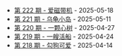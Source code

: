 * [第 222 期 - 爱磁带机](https://weekly.tw93.fun/posts/222-爱磁带机) - 2025-05-18
* [第 221 期 - 乌龟小岛](https://weekly.tw93.fun/posts/221-乌龟小岛) - 2025-05-11
* [第 220 期 - 一颗心树](https://weekly.tw93.fun/posts/220-一颗心树) - 2025-04-27
* [第 219 期 - 一艘活船](https://weekly.tw93.fun/posts/219-一艘活船) - 2025-04-24
* [第 218 期 - 勾狗可爱](https://weekly.tw93.fun/posts/218-勾狗可爱) - 2025-04-14

